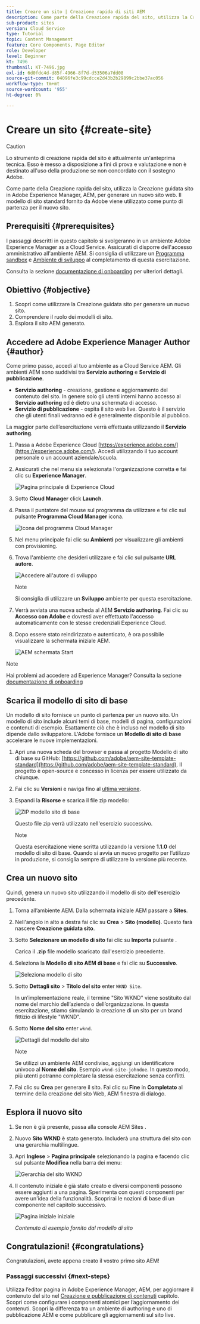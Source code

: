 ```yaml
---
title: Creare un sito | Creazione rapida di siti AEM
description: Come parte della Creazione rapida del sito, utilizza la Creazione guidata sito in Adobe Experience Manager, AEM, per generare un nuovo sito web. Il modello di sito standard fornito da Adobe viene utilizzato come punto di partenza per il nuovo sito.
sub-product: sites
version: Cloud Service
type: Tutorial
topic: Content Management
feature: Core Components, Page Editor
role: Developer
level: Beginner
kt: 7496
thumbnail: KT-7496.jpg
exl-id: 6d0fdc4d-d85f-4966-8f7d-d53506a7dd08
source-git-commit: 04096fe3c99cdcce2d43b2b29899c2bbe37ac056
workflow-type: tm+mt
source-wordcount: '955'
ht-degree: 0%

---
```


# Creare un sito {#create-site}

>[!CAUTION]
>
> Lo strumento di creazione rapida del sito è attualmente un&#39;anteprima tecnica. Esso è messo a disposizione a fini di prova e valutazione e non è destinato all&#39;uso della produzione se non concordato con il sostegno Adobe.

Come parte della Creazione rapida del sito, utilizza la Creazione guidata sito in Adobe Experience Manager, AEM, per generare un nuovo sito web. Il modello di sito standard fornito da Adobe viene utilizzato come punto di partenza per il nuovo sito.

## Prerequisiti {#prerequisites}

I passaggi descritti in questo capitolo si svolgeranno in un ambiente Adobe Experience Manager as a Cloud Service. Assicurati di disporre dell&#39;accesso amministrativo all&#39;ambiente AEM. Si consiglia di utilizzare un [Programma sandbox](https://experienceleague.adobe.com/docs/experience-manager-cloud-service/onboarding/getting-access/sandbox-programs/introduction-sandbox-programs.html) e [Ambiente di sviluppo](https://experienceleague.adobe.com/docs/experience-manager-cloud-service/implementing/using-cloud-manager/manage-environments.html) al completamento di questa esercitazione.

Consulta la sezione [documentazione di onboarding](https://experienceleague.adobe.com/docs/experience-manager-cloud-service/onboarding/home.html) per ulteriori dettagli.

## Obiettivo {#objective}

1. Scopri come utilizzare la Creazione guidata sito per generare un nuovo sito.
1. Comprendere il ruolo dei modelli di sito.
1. Esplora il sito AEM generato.

## Accedere ad Adobe Experience Manager Author {#author}

Come primo passo, accedi al tuo ambiente as a Cloud Service AEM. Gli ambienti AEM sono suddivisi tra **Servizio authoring** e **Servizio di pubblicazione**.

* **Servizio authoring** - creazione, gestione e aggiornamento del contenuto del sito. In genere solo gli utenti interni hanno accesso al **Servizio authoring** ed è dietro una schermata di accesso.
* **Servizio di pubblicazione** - ospita il sito web live. Questo è il servizio che gli utenti finali vedranno ed è generalmente disponibile al pubblico.

La maggior parte dell’esercitazione verrà effettuata utilizzando il **Servizio authoring**.

1. Passa a Adobe Experience Cloud [https://experience.adobe.com/](https://experience.adobe.com/). Accedi utilizzando il tuo account personale o un account aziendale/scuola.
1. Assicurati che nel menu sia selezionata l&#39;organizzazione corretta e fai clic su **Experience Manager**.

   ![Pagina principale di Experience Cloud](assets/create-site/experience-cloud-home-screen.png)

1. Sotto **Cloud Manager** click **Launch**.
1. Passa il puntatore del mouse sul programma da utilizzare e fai clic sul pulsante **Programma Cloud Manager** icona.

   ![Icona del programma Cloud Manager](assets/create-site/cloud-manager-program-icon.png)

1. Nel menu principale fai clic su **Ambienti** per visualizzare gli ambienti con provisioning.

1. Trova l&#39;ambiente che desideri utilizzare e fai clic sul pulsante **URL autore**.

   ![Accedere all&#39;autore di sviluppo](assets/create-site/access-dev-environment.png)

   >[!NOTE]
   >
   >Si consiglia di utilizzare un **Sviluppo** ambiente per questa esercitazione.

1. Verrà avviata una nuova scheda al AEM **Servizio authoring**. Fai clic su **Accesso con Adobe** e dovresti aver effettuato l&#39;accesso automaticamente con le stesse credenziali Experience Cloud.

1. Dopo essere stato reindirizzato e autenticato, è ora possibile visualizzare la schermata iniziale AEM.

   ![AEM schermata Start](assets/create-site/aem-start-screen.png)

>[!NOTE]
>
> Hai problemi ad accedere ad Experience Manager? Consulta la sezione [documentazione di onboarding](https://experienceleague.adobe.com/docs/experience-manager-cloud-service/onboarding/home.html)

## Scarica il modello di sito di base

Un modello di sito fornisce un punto di partenza per un nuovo sito. Un modello di sito include alcuni temi di base, modelli di pagina, configurazioni e contenuti di esempio. Esattamente ciò che è incluso nel modello di sito dipende dallo sviluppatore. L&#39;Adobe fornisce un **Modello di sito di base** accelerare le nuove implementazioni.

1. Apri una nuova scheda del browser e passa al progetto Modello di sito di base su GitHub: [https://github.com/adobe/aem-site-template-standard](https://github.com/adobe/aem-site-template-standard). Il progetto è open-source e concesso in licenza per essere utilizzato da chiunque.
1. Fai clic su **Versioni** e naviga fino al [ultima versione](https://github.com/adobe/aem-site-template-standard/releases/latest).
1. Espandi la **Risorse** e scarica il file zip modello:

   ![ZIP modello sito di base](assets/create-site/template-basic-zip-file.png)

   Questo file zip verrà utilizzato nell&#39;esercizio successivo.

   >[!NOTE]
   >
   > Questa esercitazione viene scritta utilizzando la versione **1.1.0** del modello di sito di base. Quando si avvia un nuovo progetto per l’utilizzo in produzione, si consiglia sempre di utilizzare la versione più recente.

## Crea un nuovo sito

Quindi, genera un nuovo sito utilizzando il modello di sito dell&#39;esercizio precedente.

1. Torna all’ambiente AEM. Dalla schermata iniziale AEM passare a **Sites**.
1. Nell&#39;angolo in alto a destra fai clic su **Crea** > **Sito (modello)**. Questo farà nascere **Creazione guidata sito**.
1. Sotto **Selezionare un modello di sito** fai clic su **Importa** pulsante .

   Carica il **.zip** file modello scaricato dall&#39;esercizio precedente.

1. Seleziona la **Modello di sito AEM di base** e fai clic su **Successivo**.

   ![Seleziona modello di sito](assets/create-site/select-site-template.png)

1. Sotto **Dettagli sito** > **Titolo del sito** enter `WKND Site`.

   In un’implementazione reale, il termine &quot;Sito WKND&quot; viene sostituito dal nome del marchio dell’azienda o dell’organizzazione. In questa esercitazione, stiamo simulando la creazione di un sito per un brand fittizio di lifestyle &quot;WKND&quot;.

1. Sotto **Nome del sito** enter `wknd`.

   ![Dettagli del modello del sito](assets/create-site/site-template-details.png)

   >[!NOTE]
   >
   > Se utilizzi un ambiente AEM condiviso, aggiungi un identificatore univoco al **Nome del sito**. Esempio `wknd-site-johndoe`. In questo modo, più utenti potranno completare la stessa esercitazione senza conflitti.

1. Fai clic su **Crea** per generare il sito. Fai clic su **Fine** in **Completato** al termine della creazione del sito Web, AEM finestra di dialogo.

## Esplora il nuovo sito

1. Se non è già presente, passa alla console AEM Sites .
1. Nuovo **Sito WKND** è stato generato. Includerà una struttura del sito con una gerarchia multilingue.
1. Apri **Inglese** > **Pagina principale** selezionando la pagina e facendo clic sul pulsante **Modifica** nella barra dei menu:

   ![Gerarchia del sito WKND](assets/create-site/wknd-site-starter-hierarchy.png)

1. Il contenuto iniziale è già stato creato e diversi componenti possono essere aggiunti a una pagina. Sperimenta con questi componenti per avere un&#39;idea della funzionalità. Scoprirai le nozioni di base di un componente nel capitolo successivo.

   ![Pagina iniziale iniziale](assets/create-site/start-home-page.png)

   *Contenuto di esempio fornito dal modello di sito*

## Congratulazioni! {#congratulations}

Congratulazioni, avete appena creato il vostro primo sito AEM!

### Passaggi successivi {#next-steps}

Utilizza l’editor pagina in Adobe Experience Manager, AEM, per aggiornare il contenuto del sito nel [Creazione e pubblicazione di contenuti](author-content-publish.md) capitolo. Scopri come configurare i componenti atomici per l’aggiornamento dei contenuti. Scopri la differenza tra un ambiente di authoring e uno di pubblicazione AEM e come pubblicare gli aggiornamenti sul sito live.
